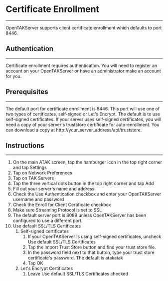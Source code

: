 # Certificate Enrollment
***
OpenTAKServer supports client certificate enrollment which defaults to port 8446.

## Authentication
***
Certificate enrollment requires authentication. You will need to register an account on your OpenTAKServer or
have an administrator make an account for you.

## Prerequisites
***
The default port for certificate enrollment is 8446. This port will use one of two types of certificates, self-signed 
or Let's Encrypt. The default is to use self-signed certificates. If your server uses self-signed certificates, you will need
a copy of your server's truststore certificate for auto-enrollment. You can download a copy at http://your_server_address/api/truststore.

## Instructions
***
1. On the main ATAK screen, tap the hamburger icon in the top right corner and tap Settings
2. Tap on Network Preferences
3. Tap on TAK Servers
4. Tap the three vertical dots button in the top right corner and tap Add
5. Fill out your server's name and address
6. Check the Use Authentication checkbox and enter your OpenTAKServer username and password
7. Check the Enroll for Client Certificate checkbox
8. Make sure Streaming Protocol is set to SSL
9. The default server port is 8089 unless OpenTAKServer has been configured to use a different port.
10. Use default SSL/TLS Certificates
    1. Self-signed certificates
        1. If your OpenTAKServer is using self-signed certificates, uncheck Use default SSL/TLS Certificates
        2. Tap the Import Trust Store button and find your trust store file.
        3. In the password field next to that button, type your trust store certificate's password. The default is atakatak
        4. Tap OK
    2. Let's Encrypt Certificates
        1. Leave Use default SSL/TLS Certificates checked